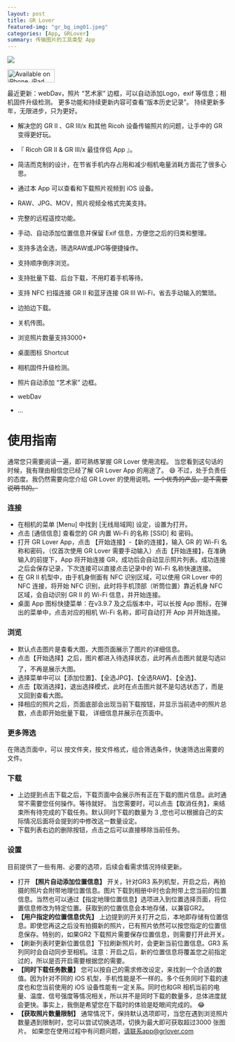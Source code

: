 ```yaml
---
layout: post
title: GR Lover
featured-img: "gr_bg_img01.jpeg"
categories: [App, GRLover]
summary: 传输图片的工具类型 App
---
```


![](https://grlover.com/assets/img/posts/gr_bg_img02.jpeg)

<div class="download">
  <a href="https://apps.apple.com/cn/app/gr-lover-gr-remote-imagesync/id1352636119"><img src="https://grlover.com/assets/img/posts/download.png" width="108" height="30" alt="Available on iPhone, iPad"></a>
</div>


最近更新：webDav，照片 “艺术家” 边框，可以自动添加Logo，exif 等信息；相机固件升级检测。
更多功能和持续更新内容可查看“版本历史记录”。
持续更新多年，无限进步，只为更好。

* 解决您的 GR II 、GR III/x 和其他 Ricoh 设备传输照片的问题，让手中的 GR 变得更好玩。
* 『 Ricoh GR II & GR III/x 最佳伴侣 App 』。
* 简洁而克制的设计，在节省手机内存占用和减少相机电量消耗方面花了很多心思。

* 通过本 App 可以查看和下载照片视频到 iOS 设备。
* RAW、JPG、MOV，照片视频全格式完美支持。
* 完整的远程遥控功能。
* 手动、自动添加位置信息并保留 Exif 信息，方便您之后的归类和整理。
* 支持多选全选，筛选RAW或JPG等便捷操作。
* 支持顺序倒序浏览。
* 支持批量下载、后台下载，不用盯着手机等待。
* 支持 NFC 扫描连接 GR II 和蓝牙连接 GR III Wi-Fi，省去手动输入的繁琐。
* 边拍边下载。
* 关机传图。
* 浏览照片数量支持3000+
* 桌面图标 Shortcut
* 相机固件升级检测。
* 照片自动添加 “艺术家” 边框。
* webDav
* ...

# 使用指南
通常您只需要阅读一遍，即可熟练掌握 GR Lover 使用流程。
当您看到这句话的时候，我有理由相信您已经了解 GR Lover App 的用途了。
😄
​
不过，处于负责任的态度。我仍然需要向您介绍 GR Lover 的使用说明。~~一个优秀的产品，是不需要说明书的。~~
### 连接
* 在相机的菜单 [Menu] 中找到 [无线局域网] 设定，设置为打开。
* 点击 [通信信息] 查看您的 GR 内置 Wi-Fi 的名称 [SSID] 和 密码。
* 打开 GR Lover App，点击 【开始连接】-【新的连接】，输入 GR 的 Wi-Fi 名称和密码，（仅首次使用 GR Lover 需要手动输入）点击【开始连接】，在准确输入的前提下，App 将开始连接 GR，成功后会自动显示照片列表。成功连接之后会保存记录，下次连接可以直接点击记录中的 Wi-Fi 名称快速连接。
* 在 GR II 机型中，由于机身侧面有 NFC 识别区域，可以使用 GR Lover 中的 NFC 连接，将开始 NFC 识别，此时将手机顶部（听筒位置）靠近机身 NFC 区域，会自动识别 GR II 的 Wi-Fi 信息，并开始连接。 
* 桌面 App 图标快捷菜单：在v3.9.7 及之后版本中，可以长按 App 图标，在弹出的菜单中，点击对应的相机 Wi-Fi 名称，即可自动打开 App 并开始连接。

### 浏览
* 默认点击图片是查看大图，大图页面展示了图片的详细信息。
* 点击【开始选择】之后，图片都进入待选择状态，此时再点击图片就是勾选☑️了，不再是展示大图。
* 选择菜单中可以【添加位置】、【全选JPG】、【全选RAW】、【全选】、​
* 点击【取消选择】，退出选择模式，此时在点击图片就不是勾选状态了，而是又回到查看大图。
* 择相应的照片之后，页面底部会出现当前下载按钮，并显示当前选中的照片总数，点击即开始批量下载， 详细信息并展示在页面中。

### 更多筛选
在筛选页面中，可以 按文件夹，按文件格式，组合筛选条件，快速筛选出需要的文件。
### 下载
* 上边提到点击下载之后，下载页面中会展示所有正在下载的图片信息。此时通常不需要您任何操作。等待就好。 当您需要时，可以点击【取消任务】，来结束所有待完成的下载任务。默认同时下载的数量为 3 ,您也可以根据自己的实际情况后面将会提到的中修改这一数量设定。
* 下载列表右边的删除按钮，点击之后可以直接移除当前任务。

### 设置
目前提供了一些有用、必要的选项，后续会看需求情况持续更新。
* 打开 **【照片自动添加位置信息】** 开关，针对GR3 系列机型，开启之后，再拍摄的照片会附带地理位置信息。图片下载到相册中时也会附带上您当前的位置信息。当然也可以通过【指定地理位置信息】选项进入到位置选择页面，将位置信息修改为特定位置。获取到的位置信息会本地存储，以兼容GR2。
* **【用户指定的位置信息优先】** 上边提到的开关打开之后，本地即存储有位置信息。即使您再这之后没有拍摄新的照片，已有照片依然可以按您指定的位置信息保存。特别的，如果GR2 下载照片需要保存位置信息，则需要打开此开关。
* 【刷新列表时更新位置信息】下拉刷新照片时，会更新当前位置信息。GR3 系列同时会自动同步至相机。注意：开启之后，新的位置信息将覆盖您之前指定过的，所以是否开启需要根据您的需要。
* **【同时下载任务数量】** 您可以按自己的需求修改设定，来找到一个合适的数值。因为针对不同的 iOS 机型，手机性能是不一样的。多个任务同时下载的速度也和您当前使用的 iOS 设备性能有一定关系。同时也和GR 相机当前的电量、温度、信号强度等情况相关，所以并不是同时下载的数量多，总体进度就会更快。事实上，我倒是希望您在下载时的体验是眨眼间完成的。
😂
​
* **【获取照片数量限制】** 通常情况下，保持默认选项即可，当您在遇到浏览照片数量遇到限制时，您可以尝试切换选项，切换为最大即可获取超过3000 张图片。
如果您在使用过程中有问题问题，请联系app@grlover.com
